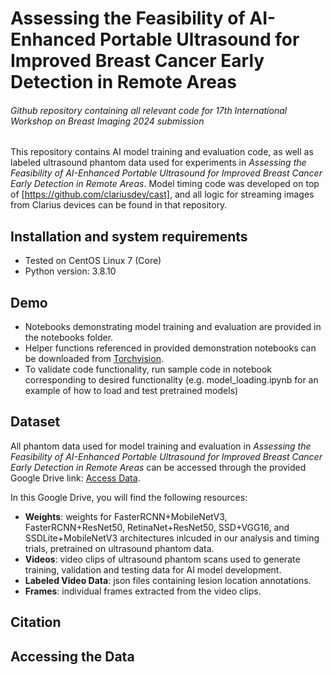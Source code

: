 # Assessing the Feasibility of AI-Enhanced Portable Ultrasound for Improved Breast Cancer Early Detection in Remote Areas
###### Github repository containing all relevant code for 17th International Workshop on Breast Imaging 2024 submission

This repository contains AI model training and evaluation code, as well as labeled ultrasound phantom data used for experiments in _Assessing the Feasibility of AI-Enhanced Portable Ultrasound for Improved Breast Cancer Early Detection in Remote Areas_. Model timing code was developed on top of [https://github.com/clariusdev/cast], and all logic for streaming images from Clarius devices can be found in that repository.

## Installation and system requirements
- Tested on CentOS Linux 7 (Core)
- Python version: 3.8.10

## Demo
- Notebooks demonstrating model training and evaluation are provided in the notebooks folder.
- Helper functions referenced in provided demonstration notebooks can be downloaded from [Torchvision](https://github.com/pytorch/vision/tree/main/gallery/). 
- To validate code functionality, run sample code in notebook corresponding to desired functionality (e.g. model_loading.ipynb for an example of how to load and test pretrained models)

## Dataset 
All phantom data used for model training and evaluation in _Assessing the Feasibility of AI-Enhanced Portable Ultrasound for Improved Breast Cancer Early Detection in Remote Areas_ can be accessed through the provided Google Drive link: [Access Data](https://drive.google.com/drive/folders/1GEfqTNpqRxtoa7ZFWf0sUR2UEEZBNHkk?usp=sharing).
  
In this Google Drive, you will find the following resources:
  
- **Weights**: weights for FasterRCNN+MobileNetV3, FasterRCNN+ResNet50, RetinaNet+ResNet50, SSD+VGG16, and SSDLite+MobileNetV3 architectures inlcuded in our analysis and timing trials, pretrained on ultrasound phantom data.
- **Videos**: video clips of ultrasound phantom scans used to generate training, validation and testing data for AI model development.
- **Labeled Video Data**: json files containing lesion location annotations.
- **Frames**: individual frames extracted from the video clips.

## Citation 

## Accessing the Data



